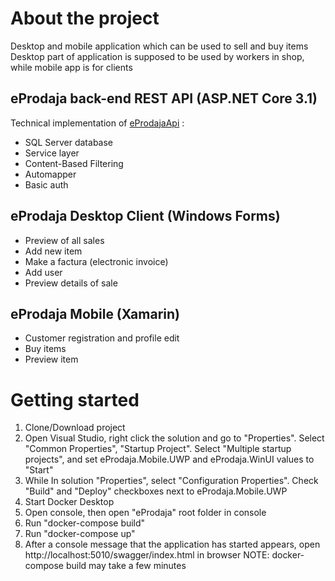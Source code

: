 # About the project
Desktop and mobile application which can be used to sell and buy items  
Desktop part of application is supposed to be used by workers in shop, while mobile app is for clients

## eProdaja back-end REST API (ASP.NET Core 3.1)

Technical implementation of  [eProdajaApi](/eProdaja) :
* SQL Server database
* Service layer
* Content-Based Filtering 
* Automapper
* Basic auth


## eProdaja Desktop Client (Windows Forms)
* Preview of all sales
* Add new item
* Make a factura (electronic invoice)
* Add user
* Preview details of sale

## eProdaja Mobile (Xamarin)
* Customer registration and profile edit
* Buy items
* Preview item

# Getting started

1. Clone/Download project
2. Open Visual Studio, right click the solution and go to "Properties". Select "Common Properties", "Startup Project". Select "Multiple startup projects", and set  eProdaja.Mobile.UWP and eProdaja.WinUI values to "Start"
3. While In solution "Properties", select "Configuration Properties". Check "Build" and "Deploy" checkboxes next to eProdaja.Mobile.UWP
4. Start Docker Desktop
5. Open console, then open "eProdaja" root folder in console
6. Run "docker-compose build"
7. Run "docker-compose up"
8. After a console message that the application has started appears, open http://localhost:5010/swagger/index.html in browser NOTE: docker-compose build may take a few minutes

